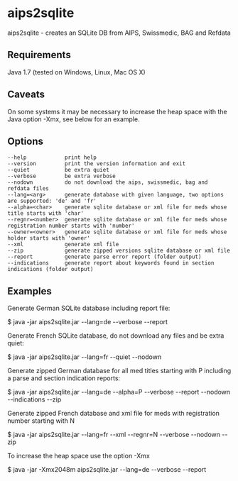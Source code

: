 aips2sqlite
===========

aips2sqlite - creates an SQLite DB from AIPS, Swissmedic, BAG and Refdata

## Requirements

Java 1.7 (tested on Windows, Linux, Mac OS X)

## Caveats

On some systems it may be necessary to increase the heap space with the Java option -Xmx, see below for an example.

## Options

```
--help            print help
--version         print the version information and exit
--quiet           be extra quiet
--verbose         be extra verbose
--nodown          do not download the aips, swissmedic, bag and refdata files
--lang=<arg>      generate database with given language, two options are supported: 'de' and 'fr'
--alpha=<char>    generate sqlite database or xml file for meds whose title starts with 'char'
--regnr=<number>  generate sqlite database or xml file for meds whose registration number starts with 'number'
--owner=<owner>   generate sqlite database or xml file for meds whose holder starts with 'owner'
--xml             generate xml file 
--zip             generate zipped versions sqlite database or xml file 
--report          generate parse error report (folder output)
--indications     generate report about keywords found in section indications (folder output)
```

## Examples

Generate German SQLite database including report file:

$ java -jar aips2sqlite.jar --lang=de --verbose --report

Generate French SQLite database, do not download any files and be extra quiet:

$ java -jar aips2sqlite.jar --lang=fr --quiet --nodown

Generate zipped German database for all med titles starting with P including a parse and section indication reports:

$ java -jar aips2sqlite.jar --lang=de --alpha=P --verbose --report --nodown --indications --zip

Generate zipped French database and xml file for meds with registration number starting with N

$ java -jar aips2sqlite.jar --lang=fr --xml --regnr=N --verbose --nodown --zip

To increase the heap space use the option -Xmx

$ java -jar -Xmx2048m aips2sqlite.jar --lang=de --verbose --report
